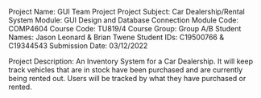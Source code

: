 Project Name: GUI Team Project
Project Subject: Car Dealership/Rental System
Module: GUI Design and Database Connection
Module Code: COMP4604
Course Code: TU819/4
Course Group: Group A/B
Student Names: Jason Leonard & Brian Twene
Student IDs: C19500766 & C19344543
Submission Date: 03/12/2022

Project Description: An Inventory System for a Car Dealership. It will keep track vehicles that are in stock have been purchased and are currently being rented out. Users will be tracked by what they have purchased or rented.
